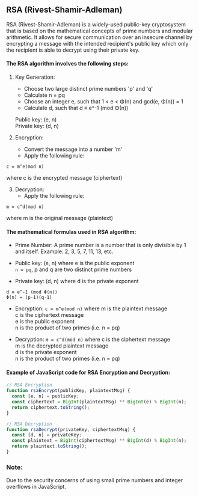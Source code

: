 ## RSA (Rivest-Shamir-Adleman)
RSA (Rivest-Shamir-Adleman) is a widely-used public-key cryptosystem that is based on the mathematical concepts 
of prime numbers and modular arithmetic. It allows for secure communication over an insecure channel by encrypting 
a message with the intended recipient's public key which only the recipient is able to decrypt using their private key. 

#### The RSA algorithm involves the following steps:

1. Key Generation: 
   - Choose two large distinct prime numbers 'p' and 'q' 
   - Calculate n = pq 
   - Choose an integer e, such that 1 < e < Φ(n) and gcd(e, Φ(n)) = 1
   - Calculate d, such that d ≡ e^-1 (mod Φ(n)) 

   Public key: (e, n)\
   Private key: (d, n) 
 
2. Encryption: 
   - Convert the message into a number 'm' 
   - Apply the following rule:  
```
c = m^e(mod n)
```
where c is the encrypted message (ciphertext) 

3. Decryption: 
   - Apply the following rule:  
```
m = c^d(mod n)
```
where m is the original message (plaintext) 

#### The mathematical formulas used in RSA algorithm:

- Prime Number: A prime number is a number that is only divisible by 1 and itself. Example: 2, 3, 5, 7, 11, 13, etc.

- Public key: (e, n)
      where e is the public exponent\
            `n = pq`, p and q are two distinct prime numbers
           
- Private key: (d, n)
      where d is the private exponent
```
d ≡ e^-1 (mod Φ(n))
Φ(n) = (p-1)(q-1)
```

- Encryption: `c = m^e(mod n)`
      where m is the plaintext message\
            c is the ciphertext message\
            e is the public exponent\
            n is the product of two primes (i.e. n = pq)

- Decryption: `m = c^d(mod n)`
      where c is the ciphertext message\
            m is the decrypted plaintext message\
            d is the private exponent\
            n is the product of two primes (i.e. n = pq)

#### Example of JavaScript code for RSA Encryption and Decryption:

```js
// RSA Encryption
function rsaEncrypt(publicKey, plaintextMsg) {
  const [e, n] = publicKey;
  const ciphertext = BigInt(plaintextMsg) ** BigInt(e) % BigInt(n);
  return ciphertext.toString();
}

// RSA Decryption
function rsaDecrypt(privateKey, ciphertextMsg) {
  const [d, n] = privateKey;
  const plaintext = BigInt(ciphertextMsg) ** BigInt(d) % BigInt(n);
  return plaintext.toString();
}
```

### Note: 
Due to the security concerns of using small prime numbers and integer overflows in JavaScript.
